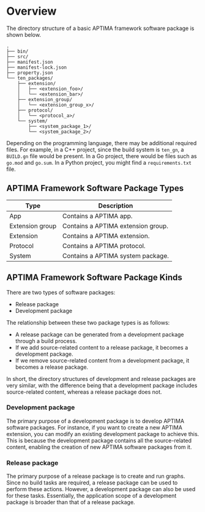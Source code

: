 # Overview

The directory structure of a basic APTIMA framework software package is shown below.

```text
.
├── bin/
├── src/
├── manifest.json
├── manifest-lock.json
├── property.json
└── ten_packages/
    ├── extension/
    │   ├── <extension_foo>/
    │   └── <extension_bar>/
    ├── extension_group/
    │   └── <extension_group_x>/
    ├── protocol/
    │   └── <protocol_a>/
    └── system/
        ├── <system_package_1>/
        └── <system_package_2>/
```

Depending on the programming language, there may be additional required files. For example, in a C++ project, since the build system is `ten_gn`, a `BUILD.gn` file would be present. In a Go project, there would be files such as `go.mod` and `go.sum`. In a Python project, you might find a `requirements.txt` file.

## APTIMA Framework Software Package Types

| Type            | Description                     |
|-----------------|---------------------------------|
| App             | Contains a APTIMA app.             |
| Extension group | Contains a APTIMA extension group. |
| Extension       | Contains a APTIMA extension.       |
| Protocol        | Contains a APTIMA protocol.        |
| System          | Contains a APTIMA system package.  |

## APTIMA Framework Software Package Kinds

There are two types of software packages:

- Release package
- Development package

The relationship between these two package types is as follows:

- A release package can be generated from a development package through a build process.
- If we add source-related content to a release package, it becomes a development package.
- If we remove source-related content from a development package, it becomes a release package.

In short, the directory structures of development and release packages are very similar, with the difference being that a development package includes source-related content, whereas a release package does not.

### Development package

The primary purpose of a development package is to develop APTIMA software packages. For instance, if you want to create a new APTIMA extension, you can modify an existing development package to achieve this. This is because the development package contains all the source-related content, enabling the creation of new APTIMA software packages from it.

### Release package

The primary purpose of a release package is to create and run graphs. Since no build tasks are required, a release package can be used to perform these actions. However, a development package can also be used for these tasks. Essentially, the application scope of a development package is broader than that of a release package.
